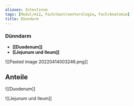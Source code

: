 ```yaml
---
aliases: Intestinum
tags: [Modul/m12, Fach/Gastroenterologie, Fach/Anatomie]
title: Dünndarm
---
```

### Dünndarm 
- **[[Duodenum]]**
- **[[Jejunum und Ileum]]**

![[Pasted image 20220414003246.png]]

## Anteile


![[Duodenum]]

![[Jejunum und Ileum]]